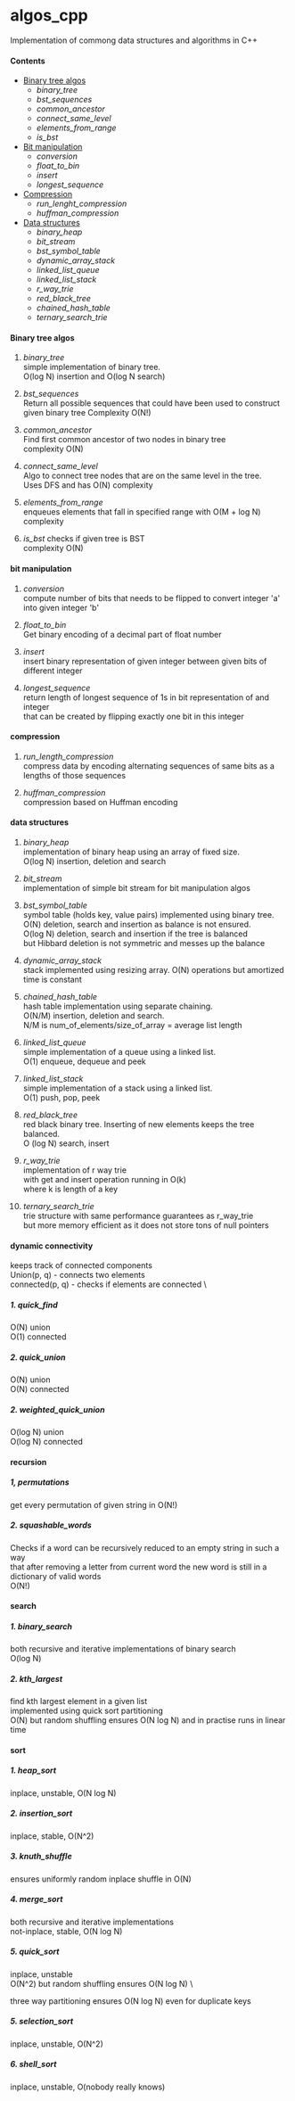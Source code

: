# algos_cpp

Implementation of commong data structures and algorithms in C++

#### Contents
* [Binary tree algos](#binary-tree-algos)
  * _binary_tree_
  * _bst_sequences_
  * _common_ancestor_
  * _connect_same_level_
  * _elements_from_range_
  * _is_bst_
* [Bit manipulation](#bit-manipulation)
  * _conversion_
  * _float_to_bin_
  * _insert_
  * _longest_sequence_
* [Compression](#compression)
  * _run_lenght_compression_
  * _huffman_compression_
* [Data structures](#data-structures)
  * _binary_heap_
  * _bit_stream_
  * _bst_symbol_table_
  * _dynamic_array_stack_
  * _linked_list_queue_
  * _linked_list_stack_
  * _r_way_trie_
  * _red_black_tree_
  * _chained_hash_table_
  * _ternary_search_trie_

#### Binary tree algos

1. _binary_tree_  
  simple implementation of binary tree. \
O(log N) insertion and O(log N search)

1. _bst_sequences_  
  Return all possible sequences that could have been used to construct given binary tree
  Complexity O(N!)

1. _common_ancestor_  
  Find first common ancestor of two nodes in binary tree \
  complexity O(N)

1. _connect_same_level_  
  Algo to connect tree nodes that are on the same level in the tree. \
Uses DFS and has O(N) complexity

1. _elements_from_range_  
enqueues elements that fall in specified range with O(M + log N) complexity

1. _is_bst_
  checks if given tree is BST \
  complexity O(N)

#### bit manipulation

1. _conversion_  
  compute number of bits that needs to be flipped to convert integer 'a' into given integer 'b'

1. _float_to_bin_  
  Get binary encoding of a decimal part of float number

1. _insert_  
  insert binary representation of given integer between given bits of different integer

1. _longest_sequence_  
  return length of longest sequence of 1s in bit representation of and integer \
  that can be created by flipping exactly one bit in this integer

#### compression

1. _run_length_compression_  
  compress data by encoding alternating sequences of same bits as a lengths of those sequences

1. _huffman_compression_  
  compression based on Huffman encoding

#### data structures

1. _binary_heap_  
  implementation of binary heap using an array of fixed size. \
  O(log N) insertion, deletion and search

1. _bit_stream_  
  implementation of simple bit stream for bit manipulation algos

1. _bst_symbol_table_  
  symbol table (holds key, value pairs) implemented using binary tree. \
  O(N) deletion, search and insertion as balance is not ensured. \
  O(log N) deletion, search and insertion if the tree is balanced \
  but Hibbard deletion is not symmetric and messes up the balance

1. _dynamic_array_stack_  
  stack implemented using resizing array.
  O(N) operations but amortized time is constant

1. _chained_hash_table_  
  hash table implementation using separate chaining. \
  O(N/M) insertion, deletion and search. \
  N/M is num_of_elements/size_of_array = average list length

1. _linked_list_queue_  
  simple implementation of a queue using a linked list. \
  O(1) enqueue, dequeue and peek

1. _linked_list_stack_  
  simple implementation of a stack using a linked list. \
  O(1) push, pop, peek

1. _red_black_tree_  
  red black binary tree. Inserting of new elements keeps the tree balanced. \
  O (log N) search, insert

1. _r_way_trie_  
  implementation of r way trie \
  with get and insert operation running in O(k) \
  where k is length of a key

1. _ternary_search_trie_  
  trie structure with same performance guarantees as r_way_trie \
  but more memory efficient as it does not store tons of null pointers

#### dynamic connectivity

keeps track of connected components \
Union(p, q) - connects two elements \
connected(p, q) - checks if elements are connected \


##### 1. quick_find
O(N) union\
O(1) connected

##### 2. quick_union
O(N) union\
O(N) connected

##### 2. weighted_quick_union
O(log N) union\
O(log N) connected

#### recursion

##### 1, permutations

get every permutation of given string in O(N!)

##### 2. squashable_words

Checks if a word can be recursively reduced to an empty string in such a way\
that after removing a letter from current word the new word is still in a \
dictionary of valid words \
O(N!)


#### search

##### 1. binary_search

both recursive and iterative implementations of binary search\
O(log N)

##### 2. kth_largest

find kth largest element in a given list\
implemented using quick sort partitioning\
O(N) but random shuffling ensures O(N log N) and in practise runs in linear time

#### sort

##### 1. heap_sort

inplace, unstable, O(N log N)

##### 2. insertion_sort

inplace, stable, O(N^2)

##### 3. knuth_shuffle

ensures uniformly random inplace shuffle in O(N)

##### 4. merge_sort

both recursive and iterative implementations\
not-inplace, stable, O(N log N)

##### 5. quick_sort

inplace, unstable\
O(N^2) but random shuffling ensures O(N log N) \

three way partitioning ensures O(N log N) even for duplicate keys

##### 5. selection_sort

inplace, unstable, O(N^2)

##### 6. shell_sort

inplace, unstable, O(nobody really knows)
